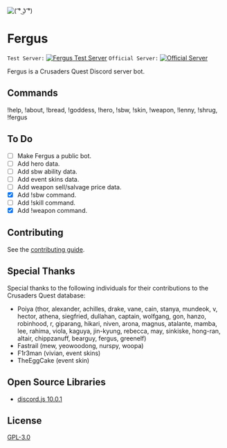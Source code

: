 ![](https://raw.githubusercontent.com/Johj/fergus/master/fergus.png "( ͡° ͜ʖ ͡°)")

# Fergus
`Test Server:`
[![](https://discordapp.com/api/guilds/258167954913361930/widget.png "Fergus Test Server")](https://discord.gg/WjEFnzC)
`Official Server:`
[![](https://discordapp.com/api/guilds/206599473282023424/widget.png "Official Server")](https://discord.gg/6TRnyhj)

Fergus is a Crusaders Quest Discord server bot.

## Commands
!help, !about, !bread, !goddess, !hero, !sbw, !skin, !weapon, !lenny, !shrug, !fergus

## To Do
- [ ] Make Fergus a public bot.
- [ ] Add hero data.
- [ ] Add sbw ability data.
- [ ] Add event skins data.
- [ ] Add weapon sell/salvage price data.
- [x] Add !sbw command.
- [ ] Add !skill command.
- [x] Add !weapon command.

## Contributing
See the [contributing guide](https://github.com/Johj/fergus/tree/master/templates).

## Special Thanks
Special thanks to the following individuals for their contributions to the Crusaders Quest database:
- Poiya (thor, alexander, achilles, drake, vane, cain, stanya, mundeok, v, hector, athena, siegfried, dullahan, captain, wolfgang, gon, hanzo, robinhood, r, giparang, hikari, niven, arona, magnus, atalante, mamba, lee, rahima, viola, kaguya, jin-kyung, rebecca, may, sinkiske, hong-ran, altair, chippzanuff, bearguy, fergus, greenelf)
- Fastrail (mew, yeowoodong, nurspy, woopa)
- F1r3man (vivian, event skins)
- TheEggCake (event skin)

## Open Source Libraries
- [discord.js 10.0.1](https://github.com/hydrabolt/discord.js/)

## License
[GPL-3.0](https://raw.githubusercontent.com/Johj/fergus/master/LICENSE)
